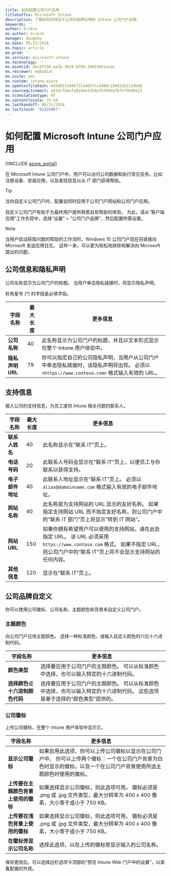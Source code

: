 ```yaml
---
title: 如何配置公司门户应用
titleSuffix: Microsoft Intune
description: 了解如何将特定于公司的品牌应用到 Intune 公司门户应用。
keywords: ''
author: Erikre
ms.author: erikre
manager: dougeby
ms.date: 05/21/2018
ms.topic: article
ms.prod: ''
ms.service: microsoft-intune
ms.technology: ''
ms.assetid: dec6f258-ee1b-4824-bf66-29053051a1ae
ms.reviewer: mghadial
ms.suite: ems
ms.custom: intune-azure
ms.openlocfilehash: bd388131445715a4037cc0480c194d338212dbb0
ms.sourcegitcommit: e814cfbbefe818be3254ef6f859a7bf5f5b99123
ms.translationtype: HT
ms.contentlocale: zh-CN
ms.lasthandoff: 08/31/2018
ms.locfileid: "43329967"
---
```

# <a name="how-to-configure-the-microsoft-intune-company-portal-app"></a>如何配置 Microsoft Intune 公司门户应用

[!INCLUDE [azure_portal](./includes/azure_portal.md)]

在 Microsoft Intune 公司门户中，用户可以访问公司数据和执行常见任务，比如注册设备、安装应用，以及查找信息以从 IT 部门获得帮助。        

> [!Tip]        
> 当你自定义公司门户时，配置会同时应用于公司门户网站和公司门户应用。       

自定义公司门户有助于为最终用户提供熟悉且有帮助的体验。 为此，请从“客户端应用”工作负荷中，选择“设置” > “公司门户品牌”，然后配置所需设置。  

> [!Note]       
> 当用户启动获取问题的帮助的工作流时，Windows 10 公司门户现在将直接向 Microsoft 发送应用日志。 这样一来，可以更为轻松地排除和解决向 Microsoft 提出的问题。  

## <a name="company-information-and-privacy-statement"></a>公司信息和隐私声明        
公司名称显示为公司门户的标题。 当用户单击隐私链接时，将显示隐私声明。

标有星号 (*) 的字段是必填字段。       


| 字段名称 | 最大长度 | 更多信息 |
|---|---|---|
|**公司名称**| 40 | 此名称显示为公司门户的标题，并且以文本形式显示在整个 Intune 用户体验中。 |
| **隐私声明 URL** |     79     | 你可以指定自己的公司隐私声明，当用户从公司门户中单击隐私链接时，该隐私声明将出现。 必须以 `<https://www.contoso.com>` 格式输入有效的 URL。 |

## <a name="support-information"></a>支持信息      
输入公司的支持信息，为员工提供 Intune 相关问题的联系人。       

|字段名称|最大长度|更多信息|
|---|---|---|
|**联系人姓名** | 40 | 此名称显示在“联系 IT”页上。 |
|**电话号码** | 20 | 此联系人号码会显示在“联系 IT”页上，以便员工与你联系以获得支持。 |
|**电子邮件地址**| 40 | 此联系人地址显示在“联系 IT”页上。 必须以 `alias@domainname.com` 格式输入有效的电子邮件地址。 |
|**网站名称**| 40 | 此名称是为支持网站的 URL 显示的友好名称。 如果指定支持网站 URL 而不指定友好名称，则公司门户中的“联系 IT 部门”页上将显示“转到 IT 网站”。 |
|**网站 URL**| 150 | 如果你拥有希望用户可以使用的支持网站，请在此处指定 URL。 该 URL 必须采用 `https://www.contoso.com` 格式。 如果不指定 URL，则公司门户中的“联系 IT”页上将不会显示支持网站的任何内容。 |
| **其他信息**| 120 | 显示在“联系 IT”页上。 |


## <a name="company-branding-customization"></a>公司品牌自定义       
你可以使用公司徽标、公司名称、主题颜色和背景来自定义公司门户。     

### <a name="theme-color"></a>主题颜色
向公司门户应用主题颜色。 选择一种标准颜色，或输入自定义颜色的六位十六进制代码。

|字段名称|更多信息|
|---|---|
|**颜色类型**| 选择要应用于公司门户的主题颜色。 可以从标准颜色中选择，也可以输入特定的十六进制代码。 |
|**选择颜色**或**十六进制颜色代码**| 选择要应用于公司门户的主题颜色。 可以从标准颜色中选择，也可以输入特定的十六进制代码。 这些选项是基于选择的“颜色类型”提供的。  |

### <a name="company-logo"></a>公司徽标
上传公司徽标，在整个 Intune 用户体验中显示它。

|字段名称|更多信息|
|---|---|
|**显示公司徽标**|如果启用此选项，你可以上传公司徽标以显示在公司门户中。 你可以上传两个徽标：一个在公司门户背景为白色时显示的徽标，以及一个在公司门户背景使用所选主题颜色时使用的徽标。 |
|**上传要在主题颜色背景上使用的徽标**| 如果选择显示公司徽标，则此选项可用。 徽标必须是 .png 或 .jpg 文件类型，最大分辨率为 400 x 400 像素，大小等于或小于 750 KB。 |
|**上传要在浅色背景上使用的徽标**| 如果选择显示公司徽标，则此选项可用。 徽标必须是 .png 或 .jpg 文件类型，最大分辨率为 400 x 400 像素，大小等于或小于 750 KB。 |
|**在徽标旁显示公司名称**| 选择此选项，以在上传的徽标旁显示输入的公司名称。 |

保存更改后，可以选择边栏选项卡顶部的“预览 Intune Web 门户中的设置”，以查看配置的外观。
